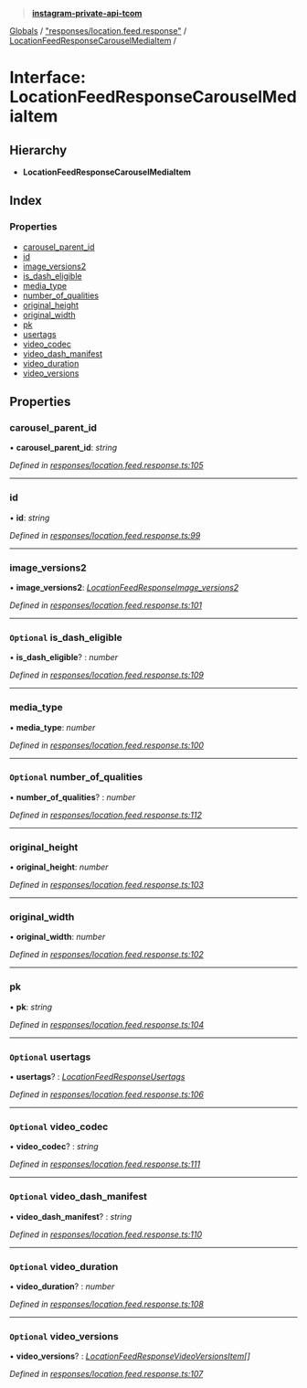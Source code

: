 > **[instagram-private-api-tcom](../README.md)**

[Globals](../README.md) / ["responses/location.feed.response"](../modules/_responses_location_feed_response_.md) / [LocationFeedResponseCarouselMediaItem](_responses_location_feed_response_.locationfeedresponsecarouselmediaitem.md) /

# Interface: LocationFeedResponseCarouselMediaItem

## Hierarchy

* **LocationFeedResponseCarouselMediaItem**

## Index

### Properties

* [carousel_parent_id](_responses_location_feed_response_.locationfeedresponsecarouselmediaitem.md#carousel_parent_id)
* [id](_responses_location_feed_response_.locationfeedresponsecarouselmediaitem.md#id)
* [image_versions2](_responses_location_feed_response_.locationfeedresponsecarouselmediaitem.md#image_versions2)
* [is_dash_eligible](_responses_location_feed_response_.locationfeedresponsecarouselmediaitem.md#optional-is_dash_eligible)
* [media_type](_responses_location_feed_response_.locationfeedresponsecarouselmediaitem.md#media_type)
* [number_of_qualities](_responses_location_feed_response_.locationfeedresponsecarouselmediaitem.md#optional-number_of_qualities)
* [original_height](_responses_location_feed_response_.locationfeedresponsecarouselmediaitem.md#original_height)
* [original_width](_responses_location_feed_response_.locationfeedresponsecarouselmediaitem.md#original_width)
* [pk](_responses_location_feed_response_.locationfeedresponsecarouselmediaitem.md#pk)
* [usertags](_responses_location_feed_response_.locationfeedresponsecarouselmediaitem.md#optional-usertags)
* [video_codec](_responses_location_feed_response_.locationfeedresponsecarouselmediaitem.md#optional-video_codec)
* [video_dash_manifest](_responses_location_feed_response_.locationfeedresponsecarouselmediaitem.md#optional-video_dash_manifest)
* [video_duration](_responses_location_feed_response_.locationfeedresponsecarouselmediaitem.md#optional-video_duration)
* [video_versions](_responses_location_feed_response_.locationfeedresponsecarouselmediaitem.md#optional-video_versions)

## Properties

###  carousel_parent_id

• **carousel_parent_id**: *string*

*Defined in [responses/location.feed.response.ts:105](https://github.com/cuonglnhust/instagram-private-api-tcom/blob/3e16058/src/responses/location.feed.response.ts#L105)*

___

###  id

• **id**: *string*

*Defined in [responses/location.feed.response.ts:99](https://github.com/cuonglnhust/instagram-private-api-tcom/blob/3e16058/src/responses/location.feed.response.ts#L99)*

___

###  image_versions2

• **image_versions2**: *[LocationFeedResponseImage_versions2](_responses_location_feed_response_.locationfeedresponseimage_versions2.md)*

*Defined in [responses/location.feed.response.ts:101](https://github.com/cuonglnhust/instagram-private-api-tcom/blob/3e16058/src/responses/location.feed.response.ts#L101)*

___

### `Optional` is_dash_eligible

• **is_dash_eligible**? : *number*

*Defined in [responses/location.feed.response.ts:109](https://github.com/cuonglnhust/instagram-private-api-tcom/blob/3e16058/src/responses/location.feed.response.ts#L109)*

___

###  media_type

• **media_type**: *number*

*Defined in [responses/location.feed.response.ts:100](https://github.com/cuonglnhust/instagram-private-api-tcom/blob/3e16058/src/responses/location.feed.response.ts#L100)*

___

### `Optional` number_of_qualities

• **number_of_qualities**? : *number*

*Defined in [responses/location.feed.response.ts:112](https://github.com/cuonglnhust/instagram-private-api-tcom/blob/3e16058/src/responses/location.feed.response.ts#L112)*

___

###  original_height

• **original_height**: *number*

*Defined in [responses/location.feed.response.ts:103](https://github.com/cuonglnhust/instagram-private-api-tcom/blob/3e16058/src/responses/location.feed.response.ts#L103)*

___

###  original_width

• **original_width**: *number*

*Defined in [responses/location.feed.response.ts:102](https://github.com/cuonglnhust/instagram-private-api-tcom/blob/3e16058/src/responses/location.feed.response.ts#L102)*

___

###  pk

• **pk**: *string*

*Defined in [responses/location.feed.response.ts:104](https://github.com/cuonglnhust/instagram-private-api-tcom/blob/3e16058/src/responses/location.feed.response.ts#L104)*

___

### `Optional` usertags

• **usertags**? : *[LocationFeedResponseUsertags](_responses_location_feed_response_.locationfeedresponseusertags.md)*

*Defined in [responses/location.feed.response.ts:106](https://github.com/cuonglnhust/instagram-private-api-tcom/blob/3e16058/src/responses/location.feed.response.ts#L106)*

___

### `Optional` video_codec

• **video_codec**? : *string*

*Defined in [responses/location.feed.response.ts:111](https://github.com/cuonglnhust/instagram-private-api-tcom/blob/3e16058/src/responses/location.feed.response.ts#L111)*

___

### `Optional` video_dash_manifest

• **video_dash_manifest**? : *string*

*Defined in [responses/location.feed.response.ts:110](https://github.com/cuonglnhust/instagram-private-api-tcom/blob/3e16058/src/responses/location.feed.response.ts#L110)*

___

### `Optional` video_duration

• **video_duration**? : *number*

*Defined in [responses/location.feed.response.ts:108](https://github.com/cuonglnhust/instagram-private-api-tcom/blob/3e16058/src/responses/location.feed.response.ts#L108)*

___

### `Optional` video_versions

• **video_versions**? : *[LocationFeedResponseVideoVersionsItem](_responses_location_feed_response_.locationfeedresponsevideoversionsitem.md)[]*

*Defined in [responses/location.feed.response.ts:107](https://github.com/cuonglnhust/instagram-private-api-tcom/blob/3e16058/src/responses/location.feed.response.ts#L107)*